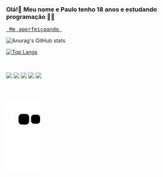 ### Olá!👋 Meu nome e Paulo tenho 18 anos e estudando programação 📜💾 

<pre>
<u> Me aperfeiçoando </u>
</pre>

![Anurag's GitHub stats](https://github-readme-stats.vercel.app/api?username=paulopc&show_icons=true&theme=radicalcustom_title=startos)

[![Top Langs](https://github-readme-stats.vercel.app/api/top-langs/?username=paulopc)](https://github.com/anuraghazra/github-readme-stats)
##
<br>
<div style="cursor:default;">
 <img src="https://cdn.jsdelivr.net/gh/devicons/devicon/icons/html5/html5-original.svg" height=50px/>
 <img src="https://cdn.jsdelivr.net/gh/devicons/devicon/icons/css3/css3-original.svg" height=50px/>
 <img src="https://cdn.jsdelivr.net/gh/devicons/devicon/icons/bootstrap/bootstrap-plain-wordmark.svg" height=50px/>
 <img src="https://cdn.jsdelivr.net/gh/devicons/devicon/icons/photoshop/photoshop-plain.svg" height=50px/>
 <img src="https://cdn.jsdelivr.net/gh/devicons/devicon/icons/aftereffects/aftereffects-original.svg" height=50px />
 
  ##
          
</div>

<div>
<a href="https://www.linkedin.com/in/paulo-cesar-dos-santos-granzieri-a5783b208/"><img src"https://img.shields.io/badge/LinkedIn-0077B5?style=for-the-badge&logo=linkedin&logoColor=white"></a>
</div>
      
      
![snake gif](https://github.com/paulopc777/paulopc777/blob/output/github-contribution-grid-snake.svg)
      
